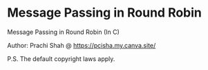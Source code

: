 # Message Passing in Round Robin
Message Passing in Round Robin (In C)

Author: Prachi Shah @ https://pcisha.my.canva.site/

P.S. The default copyright laws apply.
